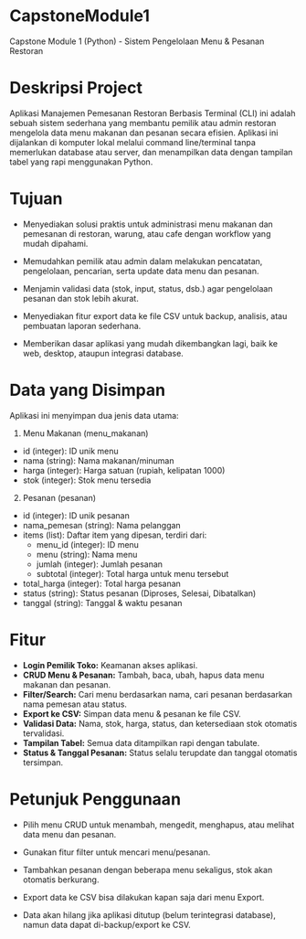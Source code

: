 # CapstoneModule1

Capstone Module 1 (Python) - Sistem Pengelolaan Menu &amp; Pesanan Restoran

# Deskripsi Project

Aplikasi Manajemen Pemesanan Restoran Berbasis Terminal (CLI) ini adalah sebuah sistem sederhana yang membantu pemilik atau admin restoran mengelola data menu makanan dan pesanan secara efisien.
Aplikasi ini dijalankan di komputer lokal melalui command line/terminal tanpa memerlukan database atau server, dan menampilkan data dengan tampilan tabel yang rapi menggunakan Python.

# Tujuan

- Menyediakan solusi praktis untuk administrasi menu makanan dan pemesanan di restoran, warung, atau cafe dengan workflow yang mudah dipahami.

- Memudahkan pemilik atau admin dalam melakukan pencatatan, pengelolaan, pencarian, serta update data menu dan pesanan.

- Menjamin validasi data (stok, input, status, dsb.) agar pengelolaan pesanan dan stok lebih akurat.

- Menyediakan fitur export data ke file CSV untuk backup, analisis, atau pembuatan laporan sederhana.

- Memberikan dasar aplikasi yang mudah dikembangkan lagi, baik ke web, desktop, ataupun integrasi database.

# Data yang Disimpan
Aplikasi ini menyimpan dua jenis data utama:

1. Menu Makanan (menu_makanan)
- id (integer): ID unik menu
- nama (string): Nama makanan/minuman
- harga (integer): Harga satuan (rupiah, kelipatan 1000)
- stok (integer): Stok menu tersedia

2. Pesanan (pesanan)
- id (integer): ID unik pesanan
- nama_pemesan (string): Nama pelanggan
- items (list): Daftar item yang dipesan, terdiri dari:
  - menu_id (integer): ID menu
  - menu (string): Nama menu
  - jumlah (integer): Jumlah pesanan
  - subtotal (integer): Total harga untuk menu tersebut
- total_harga (integer): Total harga pesanan
- status (string): Status pesanan (Diproses, Selesai, Dibatalkan)
- tanggal (string): Tanggal & waktu pesanan

# Fitur

- **Login Pemilik Toko:** Keamanan akses aplikasi.
- **CRUD Menu & Pesanan:** Tambah, baca, ubah, hapus data menu makanan dan pesanan.
- **Filter/Search:** Cari menu berdasarkan nama, cari pesanan berdasarkan nama pemesan atau status.
- **Export ke CSV:** Simpan data menu & pesanan ke file CSV.
- **Validasi Data:** Nama, stok, harga, status, dan ketersediaan stok otomatis tervalidasi.
- **Tampilan Tabel:** Semua data ditampilkan rapi dengan tabulate.
- **Status & Tanggal Pesanan:** Status selalu terupdate dan tanggal otomatis tersimpan.

# Petunjuk Penggunaan

- Pilih menu CRUD untuk menambah, mengedit, menghapus, atau melihat data menu dan pesanan.

- Gunakan fitur filter untuk mencari menu/pesanan.

- Tambahkan pesanan dengan beberapa menu sekaligus, stok akan otomatis berkurang.

- Export data ke CSV bisa dilakukan kapan saja dari menu Export.

- Data akan hilang jika aplikasi ditutup (belum terintegrasi database), namun data dapat di-backup/export ke CSV.
